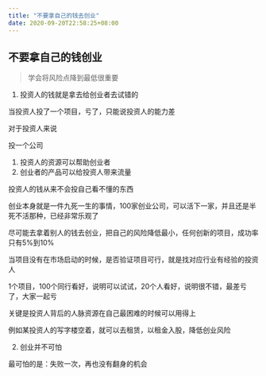 ```yaml
---
title: "不要拿自己的钱去创业"
date: 2020-09-20T22:58:25+08:00
---
```


## 不要拿自己的钱创业

> 学会将风险点降到最低很重要

1. 投资人的钱就是拿去给创业者去试错的

当投资人投了一个项目，亏了，只能说投资人的能力差

对于投资人来说

投一个公司

  1. 投资人的资源可以帮助创业者
  2. 创业者的产品可以给投资人带来流量

投资人的钱从来不会投自己看不懂的东西

创业本身就是一件九死一生的事情，100家创业公司，可以活下一家，并且还是半死不活那种，已经非常乐观了

尽可能去拿着别人的钱去创业，把自己的风险降低最小，任何创新的项目，成功率只有5%到10%

当项目没有在市场启动的时候，是否验证项目可行，就是找对应行业有经验的投资人

1个项目，100个同行看好，说明可以试试，20个人看好，说明很不错，最差亏了，大家一起亏

关键是投资人背后的人脉资源在自己最困难的时候可以用得上

例如某投资人的写字楼空着，就可以去租赁，以租金入股，降低创业风险

2. 创业并不可怕

最可怕的是：失败一次，再也没有翻身的机会